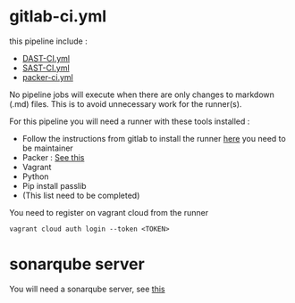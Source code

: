 # gitlab-ci.yml

this pipeline include :

- [DAST-CI.yml](analyze/.DAST-CI.yml)
- [SAST-CI.yml](analyze/.SAST-CI.yml)
- [packer-ci.yml](packer/.packer-ci.yml)

No pipeline jobs will execute when there are only changes to markdown (.md) files. This is to avoid unnecessary work for the runner(s).

For this pipeline you will need a runner with these tools installed :

- Follow the instructions from gitlab to install the runner [here](https://gitlab.com/jdosec/janus/-/settings/ci_cd) you need to be maintainer
- Packer : [See this](../services/packer/README.md)
- Vagrant
- Python
- Pip install passlib
- (This list need to be completed)

You need to register on vagrant cloud from the runner

`vagrant cloud auth login --token <TOKEN>`

# sonarqube server

You will need a sonarqube server, see [this](analyze/README.md)
